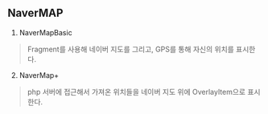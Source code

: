 ## NaverMAP
1. NaverMapBasic
> Fragment를 사용해 네이버 지도를 그리고, GPS를 통해 자신의 위치를 표시한다.
2. NaverMap+
> php 서버에 접근해서 가져온 위치들을 네이버 지도 위에 OverlayItem으로 표시한다.
